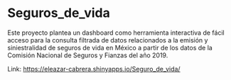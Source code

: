 # Seguros_de_vida
Este proyecto plantea un dashboard como herramienta interactiva de fácil acceso para la consulta filtrada de datos relacionados a la emisión y siniestralidad de seguros de vida en México a partir de los datos de la Comisión Nacional de Seguros y Fianzas del año 2019.

Link: https://eleazar-cabrera.shinyapps.io/Seguro_de_vida/
